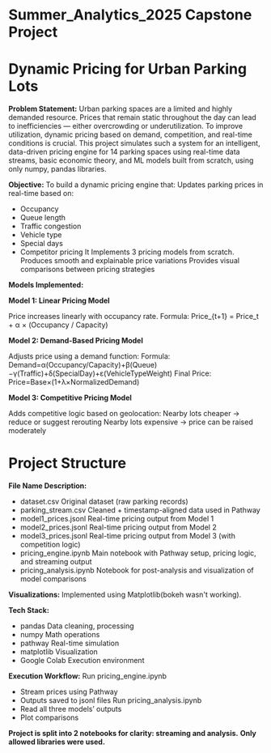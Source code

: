 # Summer_Analytics_2025 Capstone Project
# Dynamic Pricing for Urban Parking Lots

**Problem Statement:** 
Urban parking spaces are a limited and highly demanded resource. Prices that remain static throughout the day can lead to inefficiencies — either overcrowding or underutilization. To improve utilization, dynamic pricing based on demand, competition, and real-time conditions is crucial.
This project simulates such a system for an intelligent, data-driven pricing engine for 14 parking spaces using real-time data streams, basic economic theory, and ML models built from scratch, using only numpy, pandas libraries.

**Objective:**
To build a dynamic pricing engine that:
Updates parking prices in real-time based on:
  - Occupancy
  - Queue length
  - Traffic congestion
  - Vehicle type
  - Special days
  - Competitor pricing
It Implements 3 pricing models from scratch.
Produces smooth and explainable price variations
Provides visual comparisons between pricing strategies

**Models Implemented:**

**Model 1: Linear Pricing Model**

Price increases linearly with occupancy rate.
Formula:
Price_{t+1} = Price_t + α × (Occupancy / Capacity)

**Model 2: Demand-Based Pricing Model**

Adjusts price using a demand function:
Formula:
Demand=α(Occupancy/Capacity)+β(Queue)−γ(Traffic)+δ(SpecialDay)+ε(VehicleTypeWeight)
Final Price:
Price=Base×(1+λ×NormalizedDemand)

**Model 3: Competitive Pricing Model**

Adds competitive logic based on geolocation:
Nearby lots cheaper → reduce or suggest rerouting
Nearby lots expensive → price can be raised moderately

# Project Structure
**File Name	Description:** 
- dataset.csv	Original dataset (raw parking records)
- parking_stream.csv	Cleaned + timestamp-aligned data used in Pathway
- model1_prices.jsonl	Real-time pricing output from Model 1
- model2_prices.jsonl	Real-time pricing output from Model 2
- model3_prices.jsonl	Real-time pricing output from Model 3 (with competition logic)
- pricing_engine.ipynb	Main notebook with Pathway setup, pricing logic, and streaming output
- pricing_analysis.ipynb	Notebook for post-analysis and visualization of model comparisons

**Visualizations:**
Implemented using Matplotlib(bokeh wasn't working).

**Tech Stack:**
- pandas	Data cleaning, processing
- numpy	Math operations
- pathway	Real-time simulation
- matplotlib	Visualization
- Google Colab	Execution environment

**Execution Workflow:**
Run pricing_engine.ipynb
- Stream prices using Pathway
- Outputs saved to jsonl files
Run pricing_analysis.ipynb
- Read all three models’ outputs
- Plot comparisons

**Project is split into 2 notebooks for clarity: streaming and analysis.**
**Only allowed libraries were used.**

